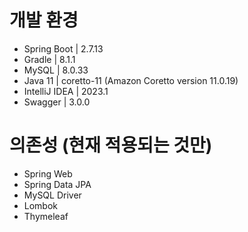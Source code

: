 # 개발 환경

- Spring Boot  |  2.7.13
- Gradle  |  8.1.1
- MySQL  |   8.0.33
- Java 11  |  coretto-11 (Amazon Coretto version 11.0.19)
- IntelliJ IDEA  |   2023.1
- Swagger  |  3.0.0

# 의존성 (현재 적용되는 것만)

- Spring Web
- Spring Data JPA
- MySQL Driver
- Lombok
- Thymeleaf